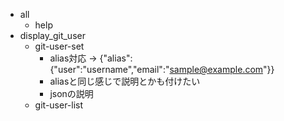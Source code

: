 - all
	- help
- display_git_user
	- git-user-set
		- alias対応 -> {"alias":{"user":"username","email":"sample@example.com"}}
		- aliasと同じ感じで説明とかも付けたい
		- jsonの説明
	- git-user-list



